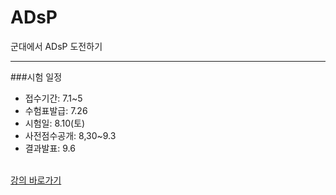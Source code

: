 # ADsP
군대에서 ADsP 도전하기
<hr>
###시험 일정
<ul>
  <li>접수기간: 7.1~5</li>
  <li>수험표발급: 7.26</li>
  <li>시험일: 8.10(토)</li>
  <li>사전점수공개: 8,30~9.3</li>
  <li>결과발표: 9.6</li>
</ul>
<br/>
<a href="https://www.dolearn.ai/sub/lecture/lecture_detail?idx=1070">강의 바로가기</a>

